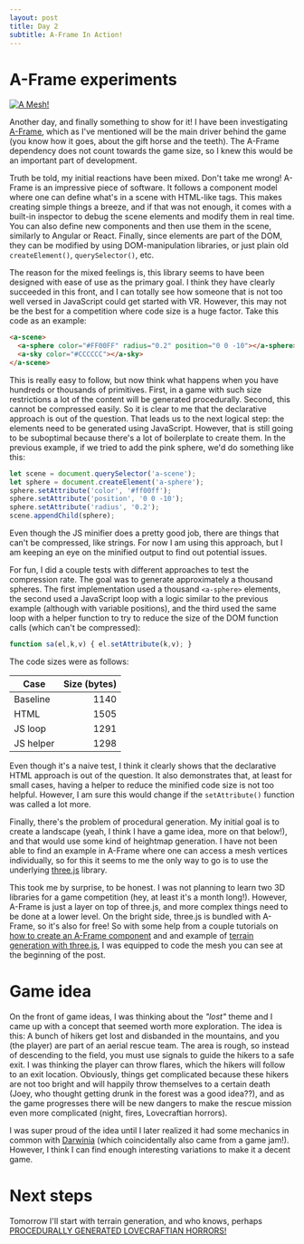```yaml
---
layout: post
title: Day 2
subtitle: A-Frame In Action!
---
```


# A-Frame experiments

[![A Mesh!]({{site.baseurl}}/images/day2-mesh.png)](http://js13k.no-sync.com)

Another day, and finally something to show for it! I have been investigating
[A-Frame](https://aframe.io), which as I've mentioned will be the main driver
behind the game (you know how it goes, about the gift horse and the teeth). The
A-Frame dependency does not count towards the game size, so I knew this would be
an important part of development.

Truth be told, my initial reactions have been mixed. Don't take me wrong!
A-Frame is an impressive piece of software. It follows a component model where
one can define what's in a scene with HTML-like tags. This makes creating simple
things a breeze, and if that was not enough, it comes with a built-in inspector
to debug the scene elements and modify them in real time. You can also define
new components and then use them in the scene, similarly to Angular or
React. Finally, since elements are part of the DOM, they can be modified by
using DOM-manipulation libraries, or just plain old `createElement()`,
`querySelector()`, etc.

The reason for the mixed feelings is, this library seems to have been designed
with ease of use as the primary goal. I think they have clearly succeeded in
this front, and I can totally see how someone that is not too well versed in
JavaScript could get started with VR. However, this may not be the best for a
competition where code size is a huge factor. Take this code as an example:

```html
<a-scene>
  <a-sphere color="#FF00FF" radius="0.2" position="0 0 -10"></a-sphere>
  <a-sky color="#CCCCCC"></a-sky>
</a-scene>
```

This is really easy to follow, but now think what happens when you have hundreds
or thousands of primitives. First, in a game with such size restrictions a lot
of the content will be generated procedurally. Second, this cannot be compressed
easily. So it is clear to me that the declarative approach is out of the
question. That leads us to the next logical step: the elements need to be
generated using JavaScript. However, that is still going to be suboptimal
because there's a lot of boilerplate to create them. In the previous example, if
we tried to add the pink sphere, we'd do something like this:

```js
let scene = document.querySelector('a-scene');
let sphere = document.createElement('a-sphere');
sphere.setAttribute('color', '#ff00ff');
sphere.setAttribute('position', '0 0 -10');
sphere.setAttribute('radius', '0.2');
scene.appendChild(sphere);
```

Even though the JS minifier does a pretty good job, there are things that can't
be compressed, like strings. For now I am using this approach, but I am keeping
an eye on the minified output to find out potential issues.

For fun, I did a couple tests with different approaches to test the compression
rate. The goal was to generate approximately a thousand spheres. The first
implementation used a thousand `<a-sphere>` elements, the second used a
JavaScript loop with a logic similar to the previous example (although with
variable positions), and the third used the same loop with a helper function to
try to reduce the size of the DOM function calls (which can't be compressed):

```js
function sa(el,k,v) { el.setAttribute(k,v); }
```

The code sizes were as follows:

| Case    | Size (bytes) |
|---------|-------------:|
|Baseline |1140          |
|HTML     |1505          |
|JS loop  |1291          |
|JS helper|1298          |

Even though it's a naive test, I think it clearly shows that the declarative
HTML approach is out of the question. It also demonstrates that, at least for
small cases, having a helper to reduce the minified code size is not too
helpful. However, I am sure this would change if the `setAttribute()` function
was called a lot more.

Finally, there's the problem of procedural generation. My initial goal is to
create a landscape (yeah, I think I have a game idea, more on that below!), and
that would use some kind of heightmap generation. I have not been able to find
an example in A-Frame where one can access a mesh vertices individually, so for
this it seems to me the only way to go is to use the underlying
[three.js](https://threejs.org/) library.

This took me by surprise, to be honest. I was not planning to learn two 3D
libraries for a game competition (hey, at least it's a month long!). However,
A-Frame is just a layer on top of three.js, and more complex things need to be
done at a lower level. On the bright side, three.js is bundled with A-Frame, so
it's also for free! So with some help from a couple tutorials on
[how to create an A-Frame component](https://aframe.io/docs/0.6.0/introduction/writing-a-component.html#creating-the-box-mesh)
and and example of
[terrain generation with three.js](http://blog.mastermaps.com/2013/10/terrain-building-with-threejs.html),
I was equipped to code the mesh you can see at the beginning of the post.

# Game idea

On the front of game ideas, I was thinking about the *"lost"* theme and I came up
with a concept that seemed worth more exploration. The idea is this: A bunch of
hikers get lost and disbanded in the mountains, and you (the player) are part
of an aerial rescue team. The area is rough, so instead of descending to the
field, you must use signals to guide the hikers to a safe exit. I was thinking
the player can throw flares, which the hikers will follow to an exit
location. Obviously, things get complicated because these hikers are not too
bright and will happily throw themselves to a certain death (Joey, who thought
getting drunk in the forest was a good idea??), and as the game progresses there
will be new dangers to make the rescue mission even more complicated (night,
fires, Lovecraftian horrors).

I was super proud of the idea until I later realized it had some mechanics in
common with [Darwinia](https://www.introversion.co.uk/darwinia/) (which
coincidentally also came from a game jam!). However, I think I can find enough
interesting variations to make it a decent game.

# Next steps

Tomorrow I'll start with terrain generation, and who knows, perhaps
[PROCEDURALLY GENERATED LOVECRAFTIAN HORRORS!](https://youtu.be/Y3n3c_8Nn2Y?t=84)
